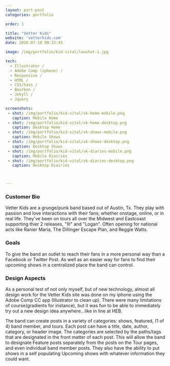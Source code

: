```yaml
---
layout: port-post
categories: portfolio

order: 1

title: "Vetter Kids"
website: 'vetterkids.com'
date: 2016-07-10 09:33:43

image: /img/portfolio/kid-vital/lowshot-1.jpg

tech:
  - Illustrator /
  - Adobe Comp (iphone) /
  - Responsive /
  - HTML /
  - CSS/Sass /
  - Bourbon /
  - Jekyll /
  - Jquery

screenshots: 
 - shot: /img/portfolio/kid-vital/vk-home-mobile.png
   caption: Mobile Home
 - shot: /img/portfolio/kid-vital/vk-home-desktop.png
   caption: Desktop Home
 - shot: /img/portfolio/kid-vital/vk-shows-mobile.png
   caption: Mobile Shows
 - shot: /img/portfolio/kid-vital/vk-shows-desktop.png
   caption: Desktop Shows
 - shot: /img/portfolio/kid-vital/vk-diaries-mobile.png
   caption: Mobile Diairies
 - shot: /img/portfolio/kid-vital/vk-diaries-desktop.png
   caption: Desktop Diairies



---
```


### Customer Bio

Vetter Kids are a grunge/punk band based out of Austin, Tx. They play with passion and love interactions with their fans; whether onstage, online, or in real life. They've been on tours all over the Midwest and Eastcoast supporting thier 2 releases, "III" and "Logan". Often opening for national acts like Ranier Maria, The Dillinger Escape Plan, and Reggie Watts.

### Goals

To give the band an outlet to reach their fans in a more personal way than a Facebook or Twitter Post. As well as an easier way for fans to find their upcoming shows in a centralized place the band can control.


### Design Aspects

As a personal test of not only myself, but of new technology, almost all design work for the Vetter Kids site was done on my iphone using the Adobe Comp CC app (Illustrator to clean up). There were many limitations of course(gradients for instance), but it was fun to be able to immediately try out a new design idea anywhere...like in line at HEB. 

The band can create posts in a variety of categories: shows, featured, (1 of 4) band member, and tours. Each post can have a title, date, author, category, or header image. The categories are selected by the paths/tags that are designated in the front matter of each post. This will allow the band to designate Feature posts separately from the posts on the Tour pages, and even individual band member posts. They also have the ability to put shows in a self populating Upcoming shows with whatever information they could want. 







